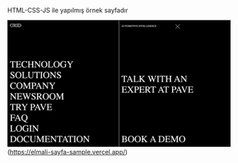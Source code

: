 HTML-CSS-JS ile yapılmış örnek sayfadır

![Screenshot](./ss1.png)(https://elmali-sayfa-sample.vercel.app/)